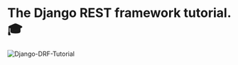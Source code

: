 # The Django REST framework tutorial. 🎓

![Django-DRF-Tutorial](https://socialify.git.ci/julioaranajr/Django-DRF-Tutorial/image?font=Source+Code+Pro&language=1&name=1&owner=1&pattern=Circuit+Board&theme=Dark)
